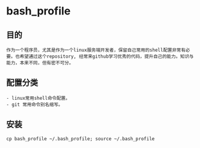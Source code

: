 # bash_profile
## 目的
    作为一个程序员，尤其是作为一个linux服务端开发者，保留自己常用的shell配置非常有必要。也希望通过这个repository, 经常来github学习优秀的代码，提升自己的能力。知识与能力，本来不同，但有密不可分。
## 配置分类
    - linux常用shell命令配置。
    - git 常用命令别名缩写。
## 安装
    cp bash_profile ~/.bash_profile; source ~/.bash_profile
